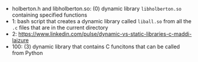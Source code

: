 - holberton.h and libholberton.so: (0) dynamic library `libholberton.so` containing specified functions
- 1: bash script that creates a dynamic library called `liball.so` from all the `.c` files that are in the current directory
- 2: https://www.linkedin.com/pulse/dynamic-vs-static-libraries-c-maddi-laizure
- 100: (3) dynamic library that contains C funcitons that can be called from Python